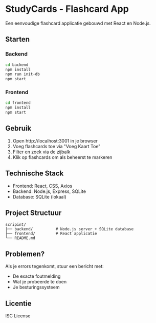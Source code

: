 # StudyCards - Flashcard App

Een eenvoudige flashcard applicatie gebouwd met React en Node.js.

## Starten

### Backend
```bash
cd backend
npm install
npm run init-db
npm start
```

### Frontend
```bash
cd frontend
npm install
npm start
```

## Gebruik

1. Open http://localhost:3001 in je browser
2. Voeg flashcards toe via "Voeg Kaart Toe"
3. Filter en zoek via de zijbalk
4. Klik op flashcards om als beheerst te markeren

## Technische Stack

- Frontend: React, CSS, Axios
- Backend: Node.js, Express, SQLite
- Database: SQLite (lokaal)

## Project Structuur

```
scripint/
├── backend/          # Node.js server + SQLite database
├── frontend/         # React applicatie
└── README.md
```

## Problemen?

Als je errors tegenkomt, stuur een bericht met:
- De exacte foutmelding
- Wat je probeerde te doen
- Je besturingssysteem

## Licentie

ISC License